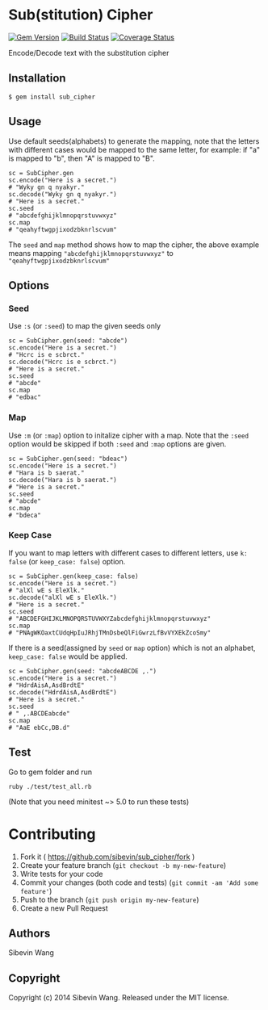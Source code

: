 # Sub(stitution) Cipher

[![Gem Version](https://badge.fury.io/rb/sub_cipher.png)][gem]
[![Build Status](https://travis-ci.org/sibevin/sub_cipher.png?branch=build)][travis]
[![Coverage Status](https://coveralls.io/repos/sibevin/sub_cipher/badge.png?branch=cover-check)][coveralls]

[gem]: https://rubygems.org/gems/sub_cipher
[travis]: https://travis-ci.org/sibevin/sub_cipher
[coveralls]:https://coveralls.io/r/sibevin/sub_cipher?branch=cover-check

Encode/Decode text with the substitution cipher

## Installation

    $ gem install sub_cipher

## Usage

Use default seeds(alphabets) to generate the mapping, note that the letters with different cases would be mapped to the same letter, for example: if "a" is mapped to "b", then "A" is mapped to "B".

    sc = SubCipher.gen
    sc.encode("Here is a secret.")
    # "Wyky gn q nyakyr."
    sc.decode("Wyky gn q nyakyr.")
    # "Here is a secret."
    sc.seed
    # "abcdefghijklmnopqrstuvwxyz"
    sc.map
    # "qeahyftwgpjixodzbknrlscvum"

The `seed` and `map` method shows how to map the cipher, the above example means mapping `"abcdefghijklmnopqrstuvwxyz"` to `"qeahyftwgpjixodzbknrlscvum"`

## Options

### Seed

Use `:s` (or `:seed`) to map the given seeds only

    sc = SubCipher.gen(seed: "abcde")
    sc.encode("Here is a secret.")
    # "Hcrc is e scbrct."
    sc.decode("Hcrc is e scbrct.")
    # "Here is a secret."
    sc.seed
    # "abcde"
    sc.map
    # "edbac"

### Map

Use `:m` (or `:map`) option to initalize cipher with a map. Note that the `:seed` option would be skipped if both `:seed` and `:map` options are given.

    sc = SubCipher.gen(seed: "bdeac")
    sc.encode("Here is a secret.")
    # "Hara is b saerat."
    sc.decode("Hara is b saerat.")
    # "Here is a secret."
    sc.seed
    # "abcde"
    sc.map
    # "bdeca"

### Keep Case

If you want to map letters with different cases to different letters, use `k: false` (or `keep_case: false`) option.

    sc = SubCipher.gen(keep_case: false)
    sc.encode("Here is a secret.")
    # "alXl wE s EleXlk."
    sc.decode("alXl wE s EleXlk.")
    # "Here is a secret."
    sc.seed
    # "ABCDEFGHIJKLMNOPQRSTUVWXYZabcdefghijklmnopqrstuvwxyz"
    sc.map
    # "PNAgWKOaxtCUdqHpIuJRhjTMnDsbeQlFiGwrzLfBvVYXEkZcoSmy"

If there is a seed(assigned by `seed` or `map` option) which is not an alphabet, `keep_case: false` would be applied.

    sc = SubCipher.gen(seed: "abcdeABCDE ,.")
    sc.encode("Here is a secret.")
    # "HdrdAisA,AsdBrdtE"
    sc.decode("HdrdAisA,AsdBrdtE")
    # "Here is a secret."
    sc.seed
    # " ,.ABCDEabcde"
    sc.map
    # "AaE ebCc,DB.d"

## Test

Go to gem folder and run

    ruby ./test/test_all.rb

(Note that you need minitest ~> 5.0 to run these tests)

# Contributing

1. Fork it ( https://github.com/sibevin/sub_cipher/fork )
2. Create your feature branch (`git checkout -b my-new-feature`)
3. Write tests for your code
4. Commit your changes (both code and tests) (`git commit -am 'Add some feature'`)
5. Push to the branch (`git push origin my-new-feature`)
6. Create a new Pull Request

## Authors

Sibevin Wang

## Copyright

Copyright (c) 2014 Sibevin Wang. Released under the MIT license.
